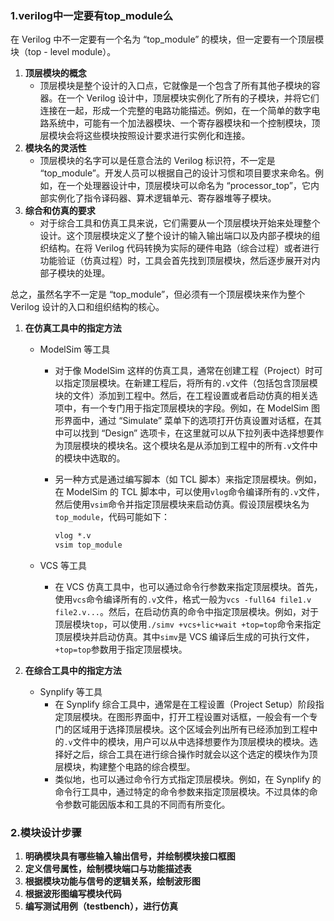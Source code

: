 ### 1.verilog中一定要有top_module么

在 Verilog 中不一定要有一个名为 “top_module” 的模块，但一定要有一个顶层模块（top - level module）。

1. **顶层模块的概念**
   - 顶层模块是整个设计的入口点，它就像是一个包含了所有其他子模块的容器。在一个 Verilog 设计中，顶层模块实例化了所有的子模块，并将它们连接在一起，形成一个完整的电路功能描述。例如，在一个简单的数字电路系统中，可能有一个加法器模块、一个寄存器模块和一个控制模块，顶层模块会将这些模块按照设计要求进行实例化和连接。
2. **模块名的灵活性**
   - 顶层模块的名字可以是任意合法的 Verilog 标识符，不一定是 “top_module”。开发人员可以根据自己的设计习惯和项目要求来命名。例如，在一个处理器设计中，顶层模块可以命名为 “processor_top”，它内部实例化了指令译码器、算术逻辑单元、寄存器堆等子模块。
3. **综合和仿真的要求**
   - 对于综合工具和仿真工具来说，它们需要从一个顶层模块开始来处理整个设计。这个顶层模块定义了整个设计的输入输出端口以及内部子模块的组织结构。在将 Verilog 代码转换为实际的硬件电路（综合过程）或者进行功能验证（仿真过程）时，工具会首先找到顶层模块，然后逐步展开对内部子模块的处理。

总之，虽然名字不一定是 “top_module”，但必须有一个顶层模块来作为整个 Verilog 设计的入口和组织结构的核心。

1. **在仿真工具中的指定方法**

   - ModelSim 等工具

     - 对于像 ModelSim 这样的仿真工具，通常在创建工程（Project）时可以指定顶层模块。在新建工程后，将所有的`.v`文件（包括包含顶层模块的文件）添加到工程中。然后，在工程设置或者启动仿真的相关选项中，有一个专门用于指定顶层模块的字段。例如，在 ModelSim 图形界面中，通过 “Simulate” 菜单下的选项打开仿真设置对话框，在其中可以找到 “Design” 选项卡，在这里就可以从下拉列表中选择想要作为顶层模块的模块名。这个模块名是从添加到工程中的所有`.v`文件中的模块中选取的。

     - 另一种方式是通过编写脚本（如 TCL 脚本）来指定顶层模块。例如，在 ModelSim 的 TCL 脚本中，可以使用`vlog`命令编译所有的`.v`文件，然后使用`vsim`命令并指定顶层模块来启动仿真。假设顶层模块名为`top_module`，代码可能如下：

       ```tcl
       vlog *.v
       vsim top_module
       ```

   - VCS 等工具

     - 在 VCS 仿真工具中，也可以通过命令行参数来指定顶层模块。首先，使用`vcs`命令编译所有的`.v`文件，格式一般为`vcs -full64 file1.v file2.v...`。然后，在启动仿真的命令中指定顶层模块。例如，对于顶层模块`top`，可以使用`./simv +vcs+lic+wait +top=top`命令来指定顶层模块并启动仿真。其中`simv`是 VCS 编译后生成的可执行文件，`+top=top`参数用于指定顶层模块。

2. **在综合工具中的指定方法**

   - Synplify 等工具
     - 在 Synplify 综合工具中，通常是在工程设置（Project Setup）阶段指定顶层模块。在图形界面中，打开工程设置对话框，一般会有一个专门的区域用于选择顶层模块。这个区域会列出所有已经添加到工程中的`.v`文件中的模块，用户可以从中选择想要作为顶层模块的模块。选择好之后，综合工具在进行综合操作时就会以这个选定的模块作为顶层模块，构建整个电路的综合模型。
     - 类似地，也可以通过命令行方式指定顶层模块。例如，在 Synplify 的命令行工具中，通过特定的命令参数来指定顶层模块。不过具体的命令参数可能因版本和工具的不同而有所变化。

### 2.模块设计步骤

1. **明确模块具有哪些输入输出信号，并绘制模块接口框图**
2. **定义信号属性，绘制模块端口与功能描述表**
3. **根据模块功能与信号的逻辑关系，绘制波形图**
4. **根据波形图编写模块代码**
5. **编写测试用例（testbench），进行仿真**